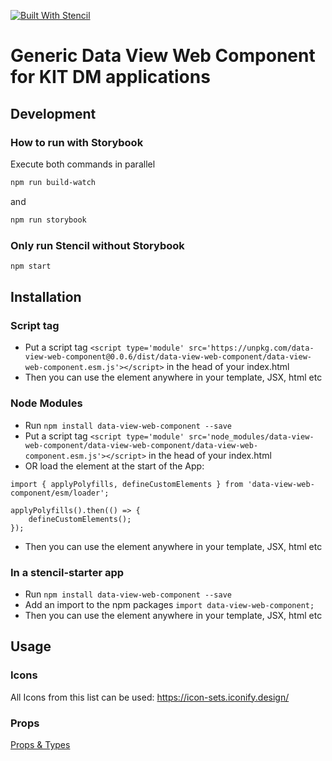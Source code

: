 [![Built With Stencil](https://img.shields.io/badge/-Built%20With%20Stencil-16161d.svg?logo=data%3Aimage%2Fsvg%2Bxml%3Bbase64%2CPD94bWwgdmVyc2lvbj0iMS4wIiBlbmNvZGluZz0idXRmLTgiPz4KPCEtLSBHZW5lcmF0b3I6IEFkb2JlIElsbHVzdHJhdG9yIDE5LjIuMSwgU1ZHIEV4cG9ydCBQbHVnLUluIC4gU1ZHIFZlcnNpb246IDYuMDAgQnVpbGQgMCkgIC0tPgo8c3ZnIHZlcnNpb249IjEuMSIgaWQ9IkxheWVyXzEiIHhtbG5zPSJodHRwOi8vd3d3LnczLm9yZy8yMDAwL3N2ZyIgeG1sbnM6eGxpbms9Imh0dHA6Ly93d3cudzMub3JnLzE5OTkveGxpbmsiIHg9IjBweCIgeT0iMHB4IgoJIHZpZXdCb3g9IjAgMCA1MTIgNTEyIiBzdHlsZT0iZW5hYmxlLWJhY2tncm91bmQ6bmV3IDAgMCA1MTIgNTEyOyIgeG1sOnNwYWNlPSJwcmVzZXJ2ZSI%2BCjxzdHlsZSB0eXBlPSJ0ZXh0L2NzcyI%2BCgkuc3Qwe2ZpbGw6I0ZGRkZGRjt9Cjwvc3R5bGU%2BCjxwYXRoIGNsYXNzPSJzdDAiIGQ9Ik00MjQuNywzNzMuOWMwLDM3LjYtNTUuMSw2OC42LTkyLjcsNjguNkgxODAuNGMtMzcuOSwwLTkyLjctMzAuNy05Mi43LTY4LjZ2LTMuNmgzMzYuOVYzNzMuOXoiLz4KPHBhdGggY2xhc3M9InN0MCIgZD0iTTQyNC43LDI5Mi4xSDE4MC40Yy0zNy42LDAtOTIuNy0zMS05Mi43LTY4LjZ2LTMuNkgzMzJjMzcuNiwwLDkyLjcsMzEsOTIuNyw2OC42VjI5Mi4xeiIvPgo8cGF0aCBjbGFzcz0ic3QwIiBkPSJNNDI0LjcsMTQxLjdIODcuN3YtMy42YzAtMzcuNiw1NC44LTY4LjYsOTIuNy02OC42SDMzMmMzNy45LDAsOTIuNywzMC43LDkyLjcsNjguNlYxNDEuN3oiLz4KPC9zdmc%2BCg%3D%3D&colorA=16161d&style=flat-square)](https://stenciljs.com)

# Generic Data View Web Component for KIT DM applications

## Development

### How to run with Storybook

Execute both commands in parallel

```bash
npm run build-watch
```

and

```bash
npm run storybook
```

### Only run Stencil without Storybook

```bash
npm start
```

## Installation

### Script tag

- Put a script tag `<script type='module' src='https://unpkg.com/data-view-web-component@0.0.6/dist/data-view-web-component/data-view-web-component.esm.js'></script>` in the head of your index.html
- Then you can use the element anywhere in your template, JSX, html etc

### Node Modules

- Run `npm install data-view-web-component --save`
- Put a script tag `<script type='module' src='node_modules/data-view-web-component/data-view-web-component/data-view-web-component.esm.js'></script>` in the head of your index.html
- OR load the element at the start of the App:

```
import { applyPolyfills, defineCustomElements } from 'data-view-web-component/esm/loader';

applyPolyfills().then(() => {
    defineCustomElements();
});
```

- Then you can use the element anywhere in your template, JSX, html etc

### In a stencil-starter app

- Run `npm install data-view-web-component --save`
- Add an import to the npm packages `import data-view-web-component;`
- Then you can use the element anywhere in your template, JSX, html etc

## Usage

### Icons

All Icons from this list can be used:
https://icon-sets.iconify.design/

### Props

[Props & Types](src/components/data-card/readme.md)
